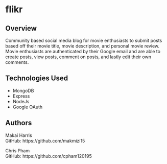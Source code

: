 <h1>flikr</h1>
<h2>Overview</h2>
<p>Community based social media blog for movie enthusiasts to submit posts based off their movie title, movie description, and personal movie review. Movie enthusiasts are authenticated by their Google email and are able to create posts, view posts, comment on posts, and lastly edit their own comments.</p>
<h2>Technologies Used</h2>
<ul>
    <li>MongoDB</li>
    <li>Express</li>
    <li>NodeJs</li>
    <li>Google OAuth</li>
</ul>
<h2>Authors</h2>
<p>Makai Harris <br> GitHub: https://github.com/makmizi15</p>
<p>Chris Pham <br> GitHub: https://github.com/cpham120195</p>
